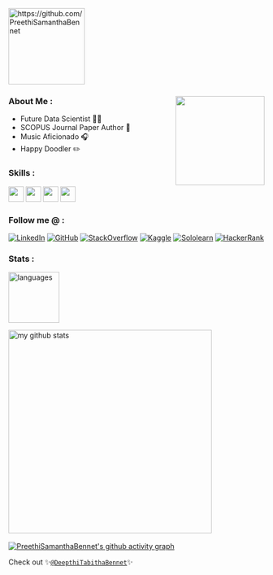 <p align="left"> <img src="https://komarev.com/ghpvc/?username=PreethiSamanthaBennet&color=976D9E" alt="https://github.com/PreethiSamanthaBennet" width="150" /> </p>

### About Me :   <img src="https://user-images.githubusercontent.com/82455813/148984181-b174f978-3b60-48d7-b980-d5b0c0fc6f9b.gif" height="175" align="right">

* Future Data Scientist 👩‍💻
* SCOPUS Journal Paper Author 📄
* Music Aficionado 🎧
* Happy Doodler ✏️

### Skills :
<img src="https://img.shields.io/badge/-C-976D9E?style=for-the-badge&logo=c&logoColor=ffffff" height="30">   <img src="https://img.shields.io/badge/-C++-976D9E?style=for-the-badge&logo=c%2B%2B&logoColor=ffffff" height="30">   <img src="http://img.shields.io/badge/-Python-976D9E?style=for-the-badge&logo=python&logoColor=ffffff" height="30">   <img src="http://img.shields.io/badge/-WordPress-976D9E?style=for-the-badge&logo=wordpress&logoColor=ffffff" height="30"> 

### Follow me @ :   
[![LinkedIn](https://img.shields.io/badge/-LinkedIn-976D9E?style=for-the-badge&logo=linkedin&logoColor=ffffff)](https://www.linkedin.com/in/preethi-samantha-bennet-33668822a)
[![GitHub](https://img.shields.io/badge/-GitHub-976D9E?style=for-the-badge&logo=github&logoColor=ffffff)](https://github.com/PreethiSamanthaBennet)
[![StackOverflow](https://img.shields.io/badge/-StackOverflow-976D9E?style=for-the-badge&logo=stackoverflow&logoColor=ffffff)](https://stackoverflow.com/users/17112314/preethisamanthabennet)
[![Kaggle](https://img.shields.io/badge/-Kaggle-976D9E?style=for-the-badge&logo=kaggle&logoColor=ffffff)](https://www.kaggle.com/preethibennet)
[![Sololearn](https://img.shields.io/badge/-Sololearn-976D9E?style=for-the-badge&logo=sololearn&logoColor=ffffff)](https://www.sololearn.com/Profile/17994358/?ref=app) 
[![HackerRank](https://img.shields.io/badge/-HackerRank-976D9E?style=for-the-badge&logo=hackerrank&logoColor=ffffff)](https://www.hackerrank.com/preethibennet)

### Stats : 
<p> <img src="https://github-readme-stats.vercel.app/api/top-langs/?username=PreethiSamanthaBennet&layout=compact&theme=radical" alt="languages" height="100"> </p>

<p> <img src="https://github-readme-stats.vercel.app/api?username=PreethiSamanthaBennet&show_icons=true&theme=radical&include_all_commits=true" alt="my github stats" width="400"/>&nbsp; </p>

[![PreethiSamanthaBennet's github activity graph](https://activity-graph.herokuapp.com/graph?username=PreethiSamanthaBennet&theme=redical&hide_title=true)](https://github.com/PreethiSamanthaBennet/github-readme-activity-graph)

Check out ✨[`@DeepthiTabithaBennet`](https://github.com/DeepthiTabithaBennet)✨

<!--
**PreethiSamanthaBennet/PreethiSamanthaBennet** is a ✨ _special_ ✨ repository because its `README.md` (this file) appears on your GitHub profile.

Here are some ideas to get you started:

- 🔭 I’m currently working on ...
- 🌱 I’m currently learning ...
- 👯 I’m looking to collaborate on ...
- 🤔 I’m looking for help with ...
- 💬 Ask me about ...
- 📫 How to reach me: ...
- 😄 Pronouns: ...
- ⚡ Fun fact: ...
-->
